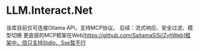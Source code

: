 # LLM.Interact.Net

该库目前仅可连接Ollama API，支持MCP协议。
后续：流式响应、安全过滤、模型切换
更底层的MCP框架在Web[https://github.com/SaitamaSiSi/ZyhWeb]框架中，但只支持StdIo、Sse暂不行